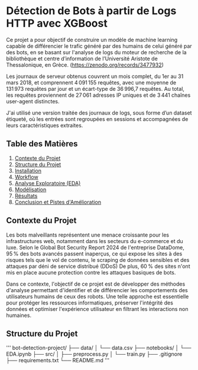 # Détection de Bots à partir de Logs HTTP avec XGBoost

Ce projet a pour objectif de construire un modèle de machine learning capable de différencier le trafic généré par des humains de celui généré par des bots, en se basant sur l'analyse de logs du moteur de recherche de la bibliothèque et centre d’information de l’Université Aristote de Thessalonique, en Grèce. (https://zenodo.org/records/3477932)

Les journaux de serveur obtenus couvrent un mois complet, du 1er au 31 mars 2018, et comprennent 4 091 155 requêtes, avec une moyenne de 131 973 requêtes par jour et un écart-type de 36 996,7 requêtes. Au total, les requêtes proviennent de 27 061 adresses IP uniques et de 3 441 chaînes user-agent distinctes.

J'ai utilisé une version traitée des journaux de logs, sous forme d’un dataset étiqueté, où les entrées sont regroupées en sessions et accompagnées de leurs caractéristiques extraites.

## Table des Matières
1. [Contexte du Projet](#contexte-du-projet)
2. [Structure du Projet](#structure-du-projet)
3. [Installation](#installation)
4. [Workflow](#workflow)
5. [Analyse Exploratoire (EDA)](#analyse-exploratoire-eda)
6. [Modélisation](#modélisation)
7. [Résultats](#résultats)
8. [Conclusion et Pistes d'Amélioration](#conclusion-et-pistes-damélioration)

## Contexte du Projet

Les bots malveillants représentent une menace croissante pour les infrastructures web, notamment dans les secteurs du e-commerce et du luxe. Selon le Global Bot Security Report 2024 de l'entreprise DataDome, 95 % des bots avancés passent inaperçus, ce qui expose les sites à des risques tels que le vol de contenu, le scraping de données sensibles et des attaques par déni de service distribué (DDoS) 
De plus, 60 % des sites n'ont mis en place aucune protection contre les attaques basiques de bots.

Dans ce contexte, l'objectif de ce projet est de développer des méthodes d'analyse permettant d'identifier et de différencier les comportements des utilisateurs humains de ceux des robots. Une telle approche est essentielle pour protéger les ressources informatiques, préserver l'intégrité des données et optimiser l'expérience utilisateur en filtrant les interactions non humaines.

## Structure du Projet
'''
bot-detection-project/
├── data/
│   └── data.csv
├── notebooks/
│   └── EDA.ipynb
├── src/
│   ├── preprocess.py
│   └── train.py
├── .gitignore
├── requirements.txt
└── README.md
'''          